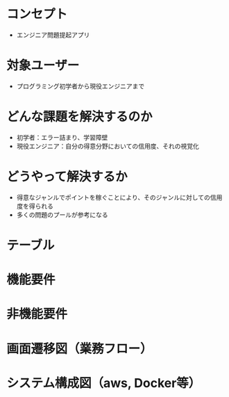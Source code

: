 # コンセプト
- エンジニア問題提起アプリ
# 対象ユーザー
- プログラミング初学者から現役エンジニアまで
# どんな課題を解決するのか
- 初学者：エラー詰まり、学習障壁
- 現役エンジニア：自分の得意分野においての信用度、それの視覚化
# どうやって解決するか
- 得意なジャンルでポイントを稼ぐことにより、そのジャンルに対しての信用度を得られる
- 多くの問題のプールが参考になる
# テーブル

# 機能要件

# 非機能要件

# 画面遷移図（業務フロー）

# システム構成図（aws, Docker等）
